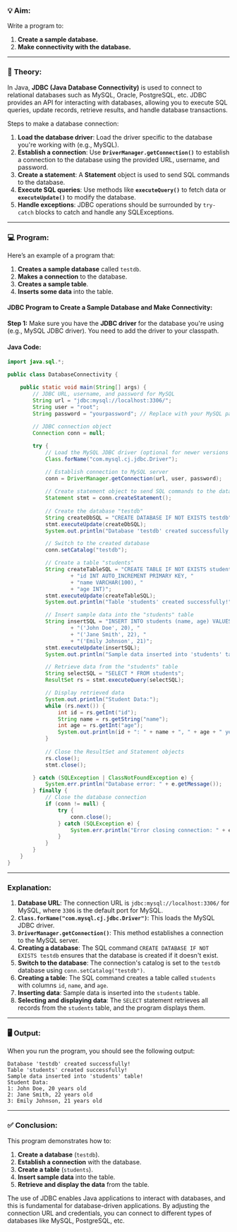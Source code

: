 ### 💡 **Aim:**
Write a program to:
1. **Create a sample database.**
2. **Make connectivity with the database.**

---

### 📘 **Theory:**

In Java, **JDBC (Java Database Connectivity)** is used to connect to relational databases such as MySQL, Oracle, PostgreSQL, etc. JDBC provides an API for interacting with databases, allowing you to execute SQL queries, update records, retrieve results, and handle database transactions.

Steps to make a database connection:
1. **Load the database driver**: Load the driver specific to the database you're working with (e.g., MySQL).
2. **Establish a connection**: Use **`DriverManager.getConnection()`** to establish a connection to the database using the provided URL, username, and password.
3. **Create a statement**: A **Statement** object is used to send SQL commands to the database.
4. **Execute SQL queries**: Use methods like **`executeQuery()`** to fetch data or **`executeUpdate()`** to modify the database.
5. **Handle exceptions**: JDBC operations should be surrounded by `try-catch` blocks to catch and handle any SQLExceptions.

---

### 💻 **Program:**

Here’s an example of a program that:
1. **Creates a sample database** called `testdb`.
2. **Makes a connection** to the database.
3. **Creates a sample table**.
4. **Inserts some data** into the table.

#### **JDBC Program to Create a Sample Database and Make Connectivity:**

**Step 1:** Make sure you have the **JDBC driver** for the database you're using (e.g., MySQL JDBC driver). You need to add the driver to your classpath.

#### **Java Code:**

```java
import java.sql.*;

public class DatabaseConnectivity {

    public static void main(String[] args) {
        // JDBC URL, username, and password for MySQL
        String url = "jdbc:mysql://localhost:3306/";
        String user = "root";
        String password = "yourpassword"; // Replace with your MySQL password
        
        // JDBC connection object
        Connection conn = null;

        try {
            // Load the MySQL JDBC driver (optional for newer versions of JDBC)
            Class.forName("com.mysql.cj.jdbc.Driver");

            // Establish connection to MySQL server
            conn = DriverManager.getConnection(url, user, password);
            
            // Create statement object to send SQL commands to the database
            Statement stmt = conn.createStatement();
            
            // Create the database "testdb"
            String createDbSQL = "CREATE DATABASE IF NOT EXISTS testdb";
            stmt.executeUpdate(createDbSQL);
            System.out.println("Database 'testdb' created successfully!");

            // Switch to the created database
            conn.setCatalog("testdb");

            // Create a table "students"
            String createTableSQL = "CREATE TABLE IF NOT EXISTS students ("
                    + "id INT AUTO_INCREMENT PRIMARY KEY, "
                    + "name VARCHAR(100), "
                    + "age INT)";
            stmt.executeUpdate(createTableSQL);
            System.out.println("Table 'students' created successfully!");

            // Insert sample data into the "students" table
            String insertSQL = "INSERT INTO students (name, age) VALUES "
                    + "('John Doe', 20), "
                    + "('Jane Smith', 22), "
                    + "('Emily Johnson', 21)";
            stmt.executeUpdate(insertSQL);
            System.out.println("Sample data inserted into 'students' table!");

            // Retrieve data from the "students" table
            String selectSQL = "SELECT * FROM students";
            ResultSet rs = stmt.executeQuery(selectSQL);

            // Display retrieved data
            System.out.println("Student Data:");
            while (rs.next()) {
                int id = rs.getInt("id");
                String name = rs.getString("name");
                int age = rs.getInt("age");
                System.out.println(id + ": " + name + ", " + age + " years old");
            }
            
            // Close the ResultSet and Statement objects
            rs.close();
            stmt.close();

        } catch (SQLException | ClassNotFoundException e) {
            System.err.println("Database error: " + e.getMessage());
        } finally {
            // Close the database connection
            if (conn != null) {
                try {
                    conn.close();
                } catch (SQLException e) {
                    System.err.println("Error closing connection: " + e.getMessage());
                }
            }
        }
    }
}
```

---

### **Explanation:**

1. **Database URL**: The connection URL is `jdbc:mysql://localhost:3306/` for MySQL, where `3306` is the default port for MySQL.
2. **`Class.forName("com.mysql.cj.jdbc.Driver")`**: This loads the MySQL JDBC driver.
3. **`DriverManager.getConnection()`**: This method establishes a connection to the MySQL server.
4. **Creating a database**: The SQL command `CREATE DATABASE IF NOT EXISTS testdb` ensures that the database is created if it doesn't exist.
5. **Switch to the database**: The connection's catalog is set to the `testdb` database using `conn.setCatalog("testdb")`.
6. **Creating a table**: The SQL command creates a table called `students` with columns `id`, `name`, and `age`.
7. **Inserting data**: Sample data is inserted into the `students` table.
8. **Selecting and displaying data**: The `SELECT` statement retrieves all records from the `students` table, and the program displays them.

---

### 🖥️ **Output:**

When you run the program, you should see the following output:

```
Database 'testdb' created successfully!
Table 'students' created successfully!
Sample data inserted into 'students' table!
Student Data:
1: John Doe, 20 years old
2: Jane Smith, 22 years old
3: Emily Johnson, 21 years old
```

---

### ✅ **Conclusion:**

This program demonstrates how to:
1. **Create a database** (`testdb`).
2. **Establish a connection** with the database.
3. **Create a table** (`students`).
4. **Insert sample data** into the table.
5. **Retrieve and display the data** from the table.

The use of JDBC enables Java applications to interact with databases, and this is fundamental for database-driven applications. By adjusting the connection URL and credentials, you can connect to different types of databases like MySQL, PostgreSQL, etc.
